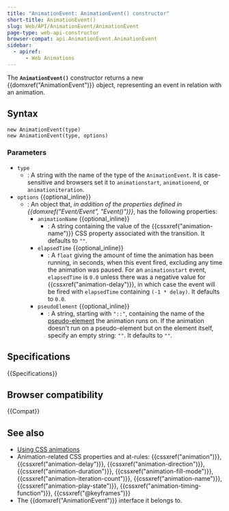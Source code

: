 ```yaml
---
title: "AnimationEvent: AnimationEvent() constructor"
short-title: AnimationEvent()
slug: Web/API/AnimationEvent/AnimationEvent
page-type: web-api-constructor
browser-compat: api.AnimationEvent.AnimationEvent
sidebar:
  - apiref:
      - Web Animations
---
```


The **`AnimationEvent()`** constructor returns a new {{domxref("AnimationEvent")}} object, representing an event in relation with an animation.

## Syntax

```js-nolint
new AnimationEvent(type)
new AnimationEvent(type, options)
```

### Parameters

- `type`
  - : A string with the name of the type of the `AnimationEvent`.
    It is case-sensitive and browsers set it to `animationstart`, `animationend`, or `animationiteration`.
- `options` {{optional_inline}}
  - : An object that, _in addition of the properties defined in {{domxref("Event/Event", "Event()")}}_, has the following properties:
    - `animationName` {{optional_inline}}
      - : A string containing the value of the {{cssxref("animation-name")}} CSS property associated with the transition. It defaults to `""`.
    - `elapsedTime` {{optional_inline}}
      - : A `float` giving the amount of time the animation has been running, in seconds, when this event fired, excluding any time the animation was paused.
        For an `animationstart` event, `elapsedTime` is `0.0` unless there was a negative value for {{cssxref("animation-delay")}},
        in which case the event will be fired with `elapsedTime` containing `(-1 * delay)`. It defaults to `0.0`.
    - `pseudoElement` {{optional_inline}}
      - : A string, starting with `"::"`, containing the name of the [pseudo-element](/en-US/docs/Web/CSS/Pseudo-elements) the animation runs on. If the animation doesn't run on a pseudo-element but on the element itself, specify an empty string: `""`. It defaults to `""`.

## Specifications

{{Specifications}}

## Browser compatibility

{{Compat}}

## See also

- [Using CSS animations](/en-US/docs/Web/CSS/CSS_animations/Using_CSS_animations)
- Animation-related CSS properties and at-rules: {{cssxref("animation")}},
  {{cssxref("animation-delay")}}, {{cssxref("animation-direction")}},
  {{cssxref("animation-duration")}}, {{cssxref("animation-fill-mode")}},
  {{cssxref("animation-iteration-count")}}, {{cssxref("animation-name")}},
  {{cssxref("animation-play-state")}}, {{cssxref("animation-timing-function")}},
  {{cssxref("@keyframes")}}
- The {{domxref("AnimationEvent")}} interface it belongs to.
